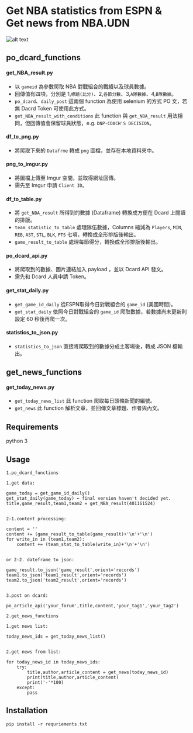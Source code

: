 # Get NBA statistics from ESPN & <br/>Get news from NBA.UDN
![alt text](https://miro.medium.com/max/1050/1*ypslG7x_vZF28O9X-l1ZVQ.jpeg)

## po_dcard_functions
#### get_NBA_result.py
* 以 `gameid` 為參數爬取 NBA 對戰組合的戰績以及球員數據。
* 回傳值有四項，分別是 1,`標題(比分)`、2,`各節分數`、3,`A隊數據`、4,`B隊數據`。
* `po_dcard`、`daily_post` 這兩個 function 為使用 selenium 的方式 PO 文，若無 Dacrd Token 可使用此方式。
* `get_NBA_result_with_conditions` 此 function 與 `get_NBA_result` 用法相同，但回傳值會保留球員狀態，e.g. `DNP-COACH'S DECISION`。 
#### df_to_png.py
* 將爬取下來的 `Datafrme` 轉成 `png` 圖檔，並存在本地資料夾中。

#### png_to_imgur.py
* 將圖檔上傳至 Imgur 空間，並取得網址回傳。
* 需先至 Imgur 申請 `Client ID`。

#### df_to_table.py
* 將 `get_NBA_result` 所得到的數據 (Dataframe) 轉換成方便在 Dcard 上閱讀的排版。
* `team_statistic_to_table` 處理隊伍數據，Columns 縮減為 `Players`, `MIN`, `REB`, `AST`, `STL`, `BLK`, `PTS` 七項，轉換成全形排版後輸出。
* `game_result_to_table` 處理每節得分，轉換成全形排版後輸出。

#### po_dcard_api.py
* 將爬取到的數據、圖片連結加入 payload ，並以 Dcard API 發文。
* 需先和 Dcard 人員申請 Token。

#### get_stat_daily.py
* `get_game_id_daily` 從ESPN取得今日對戰組合的 `game_id` (美國時間)。
* `get_stat_daily` 依照今日對戰組合的 `game_id` 爬取數據，若數據尚未更新則設定 60 秒後再爬一次。

#### statistics_to_json.py
* `statistics_to_json` 直接將爬取到的數據分成主客場後，轉成 JSON 檔輸出。

## get_news_functions
#### get_today_news.py
* `get_today_news_list` 此 function 爬取每日頭條新聞的編號。
* `get_news` 此 function 解析文章，並回傳文章標題、作者與內文。

## Requirements
python 3

## Usage
`1.po_dcard_functions`

```
1.get data:

game_today = get_game_id_daily()
get_stat_daily(game_today) ← final version haven't decided yet.
title,game_result,team1,team2 = get_NBA_result(401161524)


2-1.content processing:

content = ''
content += (game_result_to_table(game_result)+'\n'+'\n')
for write_in in (team1,team2):
    content += (team_stat_to_table(write_in)+'\n'+'\n')


or 2-2. dateframe to json:

game_result.to_json('game_result',orient='records')
team1.to_json('team1_result',orient='records')
team2.to_json('team2_result',orient='records')

 
3.post on dcard:

po_article_api('your_forum',title,content,'your_tag1','your_tag2')

```

`2.get_news_functions`

```
1.get news list:

today_news_ids = get_today_news_list()


2.get news from list:

for today_news_id in today_news_ids:
    try:
        title,author,article_content = get_news(today_news_id)
        print(title,author,article_content)
        print('-'*100)
    except:
        pass

```
## Installation
`pip install -r requriements.txt`


